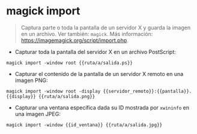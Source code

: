 # magick import

> Captura parte o toda la pantalla de un servidor X y guarda la imagen en un archivo.
> Ver también: `magick`.
> Más información: <https://imagemagick.org/script/import.php>.

- Capturar toda la pantalla del servidor X en un archivo PostScript:

`magick import -window root {{ruta/a/salida.ps}}`

- Capturar el contenido de la pantalla de un servidor X remoto en una imagen PNG:

`magick import -window root -display {{servidor_remoto}}:{{pantalla}}.{{display}} {{ruta/a/salida.png}}`

- Capturar una ventana específica dada su ID mostrada por `xwininfo` en una imagen JPEG:

`magick import -window {{id_ventana}} {{ruta/a/salida.jpg}}`
